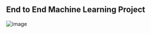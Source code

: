 ## End to End Machine Learning Project
![image](https://github.com/user-attachments/assets/7f2c5e41-708a-4cc7-a9a9-04d6044871bc)
